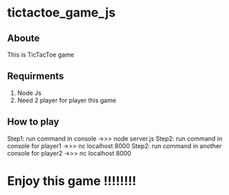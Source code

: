 # tictactoe_game_js
## Aboute 
This is TicTacToe game

## Requirments
1. Node Js
2. Need 2 player for player this game

## How to play
Step1: run command in console ->>> node server.js
Step2: run command in console for player1 ->>> nc localhost 8000 
Step2: run command in another console for player2 ->>> nc localhost 8000 


# Enjoy this game !!!!!!!!